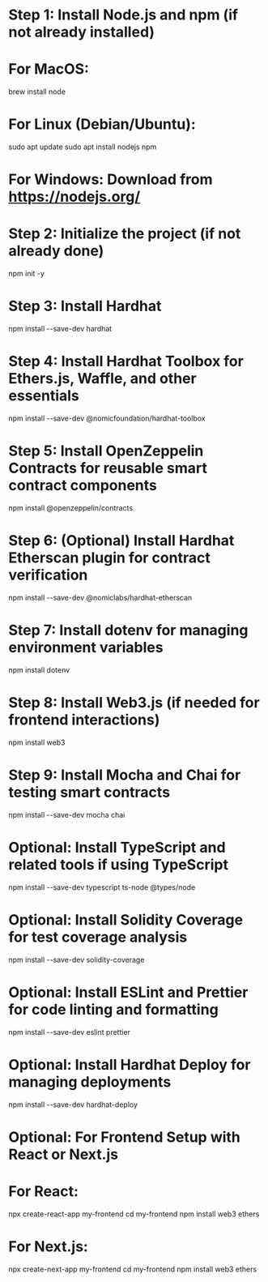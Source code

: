 # Step 1: Install Node.js and npm (if not already installed)
# For MacOS:
brew install node
# For Linux (Debian/Ubuntu):
sudo apt update
sudo apt install nodejs npm
# For Windows: Download from https://nodejs.org/

# Step 2: Initialize the project (if not already done)
npm init -y

# Step 3: Install Hardhat
npm install --save-dev hardhat

# Step 4: Install Hardhat Toolbox for Ethers.js, Waffle, and other essentials
npm install --save-dev @nomicfoundation/hardhat-toolbox

# Step 5: Install OpenZeppelin Contracts for reusable smart contract components
npm install @openzeppelin/contracts

# Step 6: (Optional) Install Hardhat Etherscan plugin for contract verification
npm install --save-dev @nomiclabs/hardhat-etherscan

# Step 7: Install dotenv for managing environment variables
npm install dotenv

# Step 8: Install Web3.js (if needed for frontend interactions)
npm install web3

# Step 9: Install Mocha and Chai for testing smart contracts
npm install --save-dev mocha chai

# Optional: Install TypeScript and related tools if using TypeScript
npm install --save-dev typescript ts-node @types/node

# Optional: Install Solidity Coverage for test coverage analysis
npm install --save-dev solidity-coverage

# Optional: Install ESLint and Prettier for code linting and formatting
npm install --save-dev eslint prettier

# Optional: Install Hardhat Deploy for managing deployments
npm install --save-dev hardhat-deploy

# Optional: For Frontend Setup with React or Next.js
# For React:
npx create-react-app my-frontend
cd my-frontend
npm install web3 ethers

# For Next.js:
npx create-next-app my-frontend
cd my-frontend
npm install web3 ethers
